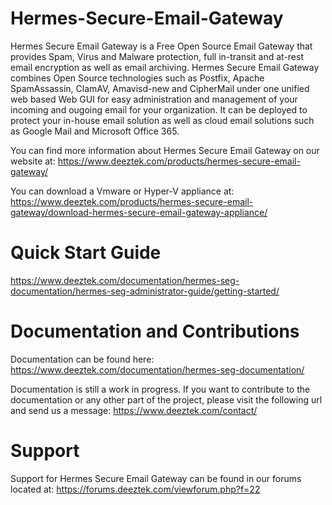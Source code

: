 # Hermes-Secure-Email-Gateway
Hermes Secure Email Gateway is a Free Open Source Email Gateway that provides Spam, Virus and Malware protection, full in-transit and at-rest email encryption as well as email archiving.  Hermes Secure Email Gateway combines Open Source technologies such as Postfix, Apache SpamAssassin, ClamAV, Amavisd-new and CipherMail under one unified web based Web GUI for easy administration and management of your incoming and ougoing email for your organization.  It can be deployed to protect your in-house email solution as well as cloud email solutions such as Google Mail and Microsoft Office 365.

You can find more information about Hermes Secure Email Gateway on our website at:
https://www.deeztek.com/products/hermes-secure-email-gateway/

You can download a Vmware or Hyper-V appliance at:
https://www.deeztek.com/products/hermes-secure-email-gateway/download-hermes-secure-email-gateway-appliance/

# Quick Start Guide
https://www.deeztek.com/documentation/hermes-seg-documentation/hermes-seg-administrator-guide/getting-started/

# Documentation and Contributions
Documentation can be found here:
https://www.deeztek.com/documentation/hermes-seg-documentation/

Documentation is still a work in progress. If you want to contribute to the documentation or any other part of the project, please visit the following url and send us a message:
https://www.deeztek.com/contact/

# Support
Support for Hermes Secure Email Gateway can be found in our forums located at:
https://forums.deeztek.com/viewforum.php?f=22

